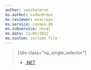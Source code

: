 ```yaml
---
author: seesharprun
ms.author: sidandrews
ms.reviewer: esarroyo
ms.service: cosmos-db
ms.subservice: nosql
ms.date: 11/02/2022
ms.custom: include file
---
```


> [!div class="op_single_selector"]
>
> * [.NET](../tutorial-dotnet-console-app.md)
>
